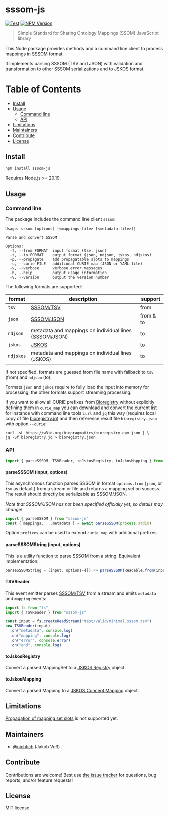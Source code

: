 # sssom-js

[![Test](https://github.com/gbv/sssom-js/actions/workflows/test.yml/badge.svg?branch=dev)](https://github.com/gbv/sssom-js/actions/workflows/test.yml)
[![NPM Version](http://img.shields.io/npm/v/sssom-js.svg?style=flat)](https://www.npmjs.org/package/sssom-js)

> Simple Standard for Sharing Ontology Mappings (SSOM) JavaScript library

This Node package provides methods and a command line client to process mappings in [SSSOM] format.

It implements parsing SSSOM (TSV and JSON) with validation and transformation to other SSSOM serializations and to [JSKOS] format.

# Table of Contents

- [Install](#install)
- [Usage](#usage)
  - [Command line](#command-line)
  - [API](#api)  
- [Limitations](#limitations)
- [Maintainers](#maintainers)
- [Contribute](#contribute)
- [License](#license)

## Install 

```bash
npm install sssom-js
```

Requires Node.js >= 20.19.

## Usage

### Command line

The package includes the command line client `sssom`:

~~~
Usage: sssom [options] [<mappings-file> [<metadata-file>]] 

Parse and convert SSSOM

Options:
  -f, --from FORMAT  input format (tsv, json)
  -t, --to FORMAT    output format (json, ndjson, jskos, ndjskos)
  -p, --propagate    add propagatable slots to mappings
  -c, --curie FILE   additional CURIE map (JSON or YAML file)
  -v, --verbose      verbose error messages
  -h, --help         output usage information
  -V, --version      output the version number
~~~

The following formats are supported:

format   | description   | support
---------|---------------|---------
`tsv`    | [SSSOM/TSV]   | from
`json`   | [SSSOM/JSON]  | from & to
`ndjson` | metadata and mappings on individual lines (SSSOM/JSON) | to
`jskos`  | [JSKOS]       | to
`ndjskos`| metadata and mappings on individual lines (JSKOS) | to 

If not specified, formats are guessed from file name with fallback to `tsv` (from) and `ndjson` (to).

Formats `json` and `jskos` require to fully load the input into memory for processing, the other formats support streaming processing.

If you want to allow all CURIE prefixes from [Bioregistry](https://bioregistry.io) without explicitly defining them in `curie_map` you can download and convert the current list for instance with command line tools `curl` and `jq` this way (requires local copy of file [bioregistry.jq](bioregistry.jq)) and then reference result file `bioregistry.json` with option `--curie`:

~~~
curl -sL https://w3id.org/biopragmatics/bioregistry.epm.json | \
jq -Sf bioregistry.jq > bioregistry.json
~~~

### API

~~~js
import { parseSSSOM, TSVReader, toJskosRegistry, toJskosMapping } from "sssom-js"
~~~

#### parseSSSOM (input, options)

This asynchronous function parses SSSOM in format `options.from` (`json`, or `tsv` as default) from a stream or file and returns a mapping set on success. The result should directly be serializable as SSSOM/JSON.

*Note that SSSOM/JSON has not been specified officially yet, so details may change!*

~~~js
import { parseSSSOM } from "sssom-js"
const { mappings, ...metadata } = await parseSSSOM(process.stdin)
~~~

Option `prefixes` can be used to extend `curie_map` with additional prefixes.

#### parseSSSOMString (input, options)

This is a utility function to parse SSSOM from a string. Equivalent implementation:

~~~js
parseSSSOMString = (input, options={}) => parseSSSOM(Readable.from(input), options)
~~~

#### TSVReader

This event emitter parses [SSSOM/TSV] from a stream and emits `metadata` and `mapping` events:

~~~js
import fs from "fs"
import { TSVReader } from "sssom-js"

const input = fs.createReadStream("test/valid/minimal.sssom.tsv")
new TSVReader(input)
  .on("metadata", console.log)
  .on("mapping", console.log)
  .on("error", console.error)
  .on("end", console.log)
~~~

#### toJskosRegistry

Convert a parsed MappingSet to a [JSKOS Registry](https://gbv.github.io/jskos/#registries) object.

#### toJskosMapping

Convert a parsed Mapping to a [JSKOS Concept Mapping](https://gbv.github.io/jskos/#concept-mapping) object.

## Limitations

[Propagation of mapping set slots](https://mapping-commons.github.io/sssom/spec-model/#propagation-of-mapping-set-slots) is not supported yet.

## Maintainers

- [@nichtich](https://github.com/nichtich) (Jakob Voß)

## Contribute

Contributions are welcome! Best use [the issue tracker](https://github.com/gbv/sssom-js/issues) for questions, bug reports, and/or feature requests!

## License

MIT license

[SSSOM]: https://mapping-commons.github.io/sssom/
[SSSOM/TSV]: https://mapping-commons.github.io/sssom/spec-formats-tsv/
[SSSOM/JSON]: https://mapping-commons.github.io/sssom/spec-formats-json/
[JSKOS]: https://gbv.github.io/jskos/
